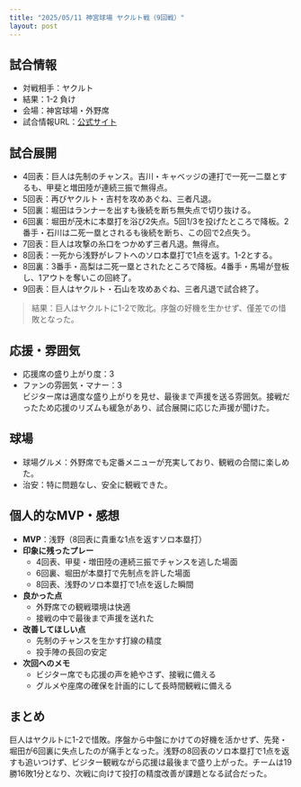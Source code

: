 ```yaml
---
title: "2025/05/11 神宮球場 ヤクルト戦（9回戦）"
layout: post
---
```


## 試合情報
- 対戦相手：ヤクルト
- 結果：1-2 負け
- 会場：神宮球場・外野席
- 試合情報URL：[公式サイト](https://www.giants.jp/game/20250511_8001_1/)

<!--more-->

## 試合展開
- 4回表：巨人は先制のチャンス。吉川・キャベッジの連打で一死一二塁とするも、甲斐と増田陸が連続三振で無得点。
- 5回表：再びヤクルト・吉村を攻めあぐね、三者凡退。
- 5回裏：堀田はランナーを出すも後続を断ち無失点で切り抜ける。
- 6回裏：堀田が茂木に本塁打を浴び2失点。5回1/3を投げたところで降板。2番手・石川は二死一塁とされるも後続を断ち、この回で2点失う。
- 7回表：巨人は攻撃の糸口をつかめず三者凡退。無得点。
- 8回表：一死から浅野がレフトへのソロ本塁打で1点を返す。1-2とする。
- 8回裏：3番手・高梨は二死一塁とされたところで降板。4番手・馬場が登板し、1アウトを奪いこの回終了。
- 9回表：巨人はヤクルト・石山を攻めあぐね、三者凡退で試合終了。

> 結果：巨人はヤクルトに1-2で敗北。序盤の好機を生かせず、僅差での惜敗となった。

## 応援・雰囲気
- 応援席の盛り上がり度：3  
- ファンの雰囲気・マナー：3  
ビジター席は適度な盛り上がりを見せ、最後まで声援を送る雰囲気。接戦だったため応援のリズムも緩急があり、試合展開に応じた声援が聞けた。

## 球場
- 球場グルメ：外野席でも定番メニューが充実しており、観戦の合間に楽しめた。  
- 治安：特に問題なし、安全に観戦できた。

## 個人的なMVP・感想
- **MVP**：浅野（8回表に貴重な1点を返すソロ本塁打）  
- **印象に残ったプレー**  
  - 4回表、甲斐・増田陸の連続三振でチャンスを逃した場面  
  - 6回裏、堀田が本塁打で先制点を許した場面  
  - 8回表、浅野のソロ本塁打で1点を返した瞬間  
- **良かった点**  
  - 外野席での観戦環境は快適  
  - 接戦の中で最後まで声援を送れた  
- **改善してほしい点**  
  - 先制のチャンスを生かす打線の精度  
  - 投手陣の長回の安定  
- **次回へのメモ**  
  - ビジター席でも応援の声を絶やさず、接戦に備える  
  - グルメや座席の確保を計画的にして長時間観戦に備える

## まとめ
巨人はヤクルトに1-2で惜敗。序盤から中盤にかけての好機を活かせず、先発・堀田が6回裏に失点したのが痛手となった。浅野の8回表のソロ本塁打で1点を返すも追いつけず、ビジター観戦ながら応援は最後まで盛り上がった。チームは19勝16敗1分となり、次戦に向けて投打の精度改善が課題となる試合だった。

